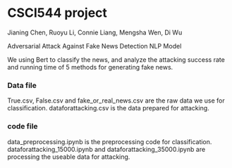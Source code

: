# CSCI544 project

Jianing Chen, Ruoyu Li, Connie Liang, Mengsha Wen, Di Wu

Adversarial Attack Against Fake News Detection NLP Model

We using Bert to classify the news, and analyze the attacking success rate and running time of 5 methods for generating fake news.

### Data file
 True.csv, False.csv and fake_or_real_news.csv are the raw data we use for classification.
 dataforattacking.csv is the data prepared for attacking.
 
### code file 
data_preprocessing.ipynb is the preprocessing code for classification. 
dataforattacking_15000.ipynb and dataforattacking_35000.ipynb are processing the useable data for attacking.


